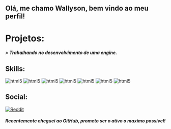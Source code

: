 ## Olá, me chamo Wallyson, bem vindo ao meu perfil!

# Projetos:
#### *> Trabalhando no desenvolvimento de uma engine.*

## Skills:
<div style="display: inline_block"<br/>
<img alig="center" alt="html5" src="https://img.shields.io/badge/HTML5-E34F26?style=for-the-badge&logo=html5&logoColor=white" />
<img alig="center" alt="html5" src="https://img.shields.io/badge/Python-3776AB?style=for-the-badge&logo=python&logoColor=white" />
<img alig="center" alt="html5" src="https://img.shields.io/badge/R-276DC3?style=for-the-badge&logo=r&logoColor=white" />
<img alig="center" alt="html5" src="https://img.shields.io/badge/Lua-2C2D72?style=for-the-badge&logo=lua&logoColor=white" />
<img alig="center" alt="html5" src="https://img.shields.io/badge/Java-ED8B00?style=for-the-badge&logo=java&logoColor=white" />
<img alig="center" alt="html5" src="https://img.shields.io/badge/CSS3-1572B6?style=for-the-badge&logo=css3&logoColor=white" />
<img alig="center" alt="html5" src="https://img.shields.io/badge/powershell-5391FE?style=for-the-badge&logo=powershell&logoColor=white" />
</div>

## Social:
[![Reddit](https://img.shields.io/badge/Reddit-FF4500?style=for-the-badge&logo=reddit&logoColor=white)](https://www.reddit.com/user/Wallyson_M/)

##### Recentemente cheguei ao *GitHub*, prometo ser o ativo o maximo possivel!
